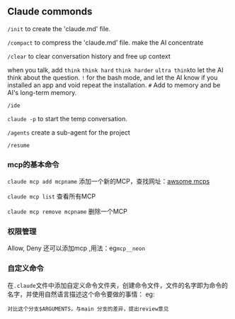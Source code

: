 


## Claude commonds
`/init` to create the 'claude.md' file.

`/compact` to compress the 'claude.md' file. make the AI concentrate

`/clear` to clear conversation history and free up context


when you talk, add `think` `think hard` `think harder` `ultra think`to let the AI think about the question.
`!` for the bash mode, and let the AI know if you installed an app and void repeat the installation.
`#` Add to memory and be AI's long-term memory.

`/ide`

`claude -p` to start the temp conversation.

`/agents` create a sub-agent for the project

`/resume`  

### mcp的基本命令

`claude mcp add mcpname` 添加一个新的MCP，查找网址：[awsome mcps](https://github.com/punkpeye/awesome-mcp-servers/blob/main/README-zh.md)

`claude mcp list` 查看所有MCP

`claude mcp remove mcpname` 删除一个MCP



### 权限管理

Allow, Deny 
还可以添加mcp ,用法：eg`mcp__neon`

### 自定义命令
在`.claude`文件中添加自定义命令文件夹，创建命令文件，文件的名字即为命令的名字，并使用自然语言描述这个命令要做的事情：
eg:
```dash title="code_review.md"
对比这个分支$ARGUMENTS，与main 分支的差异，提出review意见
```